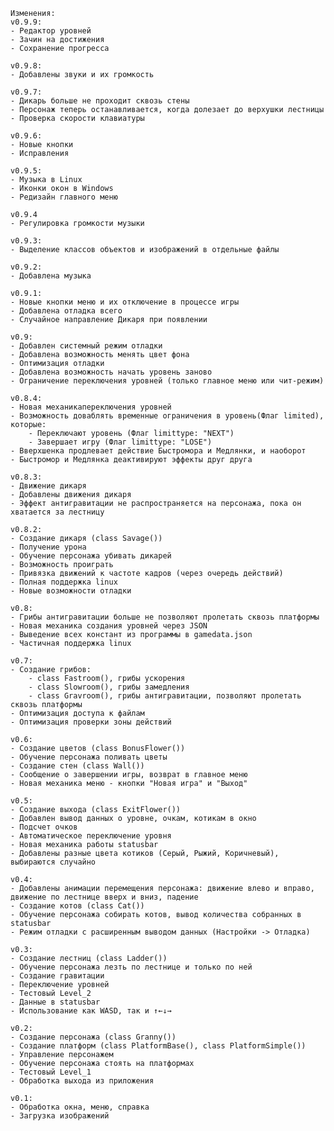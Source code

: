 	
	Изменения:
	v0.9.9:
	- Редактор уровней
	- Зачин на достижения
	- Сохранение прогресса
	
	v0.9.8:
	- Добавлены звуки и их громкость
	
	v0.9.7:
	- Дикарь больше не проходит сквозь стены
	- Персонаж теперь останавливается, когда долезает до верхушки лестницы
	- Проверка скорости клавиатуры
	
	v0.9.6:
	- Новые кнопки
	- Исправления

	v0.9.5:
	- Музыка в Linux
	- Иконки окон в Windows
	- Редизайн главного меню

	v0.9.4
	- Регулировка громкости музыки
	
	v0.9.3:
	- Выделение классов объектов и изображений в отдельные файлы
	
	v0.9.2:
	- Добавлена музыка
	
	v0.9.1:
	- Новые кнопки меню и их отключение в процессе игры
	- Добавлена отладка всего
	- Случайное направление Дикаря при появлении
	
	v0.9:
	- Добавлен системный режим отладки
	- Добавлена возможность менять цвет фона
	- Оптимизация отладки
	- Добавлена возможность начать уровень заново
	- Ограничение переключения уровней (только главное меню или чит-режим)
	
	v0.8.4:
	- Новая механикапереключения уровней
	- Возможность доваблять временные ограничения в уровень(Флаг limited), которые:
		- Переключают уровень (Флаг limittype: "NEXT")
		- Завершает игру (Флаг limittype: "LOSE")
	- Вверхшенка продлевает действие Быстромора и Медлянки, и наоборот
	- Быстромор и Медлянкa деактивируют эффекты друг друга
	
	v0.8.3:
	- Движение дикаря
	- Добавлены движения дикаря
	- Эффект антигравитации не распространяется на персонажа, пока он хватается за лестницу
	
	v0.8.2:
	- Создание дикаря (class Savage())
	- Получение урона
	- Обучение персонажа убивать дикарей
	- Возможность проиграть
	- Привязка движений к частоте кадров (через очередь действий)
	- Полная поддержка linux
	- Новые возможности отладки
	
	v0.8:
	- Грибы антигравитации больше не позволяют пролетать сквозь платформы
	- Новая механика создания уровней через JSON
	- Выведение всех констант из программы в gamedata.json
	- Частичная поддержка linux
	
	v0.7:
	- Создание грибов:
		- class Fastroom(), грибы ускорения
		- class Slowroom(), грибы замедления
		- class Gravroom(), грибы антигравитации, позволяют пролетать сквозь платформы
	- Оптимизация доступа к файлам
	- Оптимизация проверки зоны действий
	
	v0.6:
	- Создание цветов (class BonusFlower())
	- Обучение персонажа поливать цветы
	- Создание стен (class Wall())
	- Сообщение о завершении игры, возврат в главное меню
	- Новая механика меню - кнопки "Новая игра" и "Выход"

	v0.5:
	- Создание выхода (class ExitFlower())
	- Добавлен вывод данных о уровне, очкам, котикам в окно
	- Подсчет очков
	- Автоматическое переключение уровня
	- Новая механика работы statusbar
	- Добавлены разные цвета котиков (Серый, Рыжий, Коричневый), выбираются случайно
	
	v0.4:
	- Добавлены анимации перемещения персонажа: движение влево и вправо, движение по лестнице вверх и вниз, падение
	- Создание котов (class Cat())
	- Обучение персонажа собирать котов, вывод количества собранных в statusbar
	- Режим отладки с расширенным выводом данных (Настройки -> Отладка)
	
	v0.3:
	- Создание лестниц (class Ladder())
	- Обучение персонажа лезть по лестнице и только по ней
	- Создание гравитации
	- Переключение уровней
	- Тестовый Level_2
	- Данные в statusbar
	- Использование как WASD, так и ↑←↓→
	
	v0.2:
	- Создание персонажа (class Granny())
	- Создание платформ (class PlatformBase(), class PlatformSimple())
	- Управление персонажем
	- Обучение персонажа стоять на платформах
	- Тестовый Level_1
	- Обработка выхода из приложения
	
	v0.1:
	- Обработка окна, меню, справка
	- Загрузка изображений
